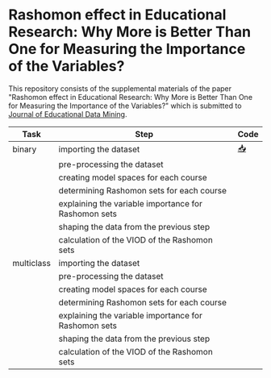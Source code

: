 # Rashomon effect in Educational Research: Why More is Better Than One for Measuring the Importance of the Variables?

This repository consists of the supplemental materials of the paper "Rashomon effect in Educational Research: Why More is Better Than One for Measuring the Importance of the Variables?" which is submitted to [Journal of Educational Data Mining](https://jedm.educationaldatamining.org/index.php/JEDM/index).


| Task      | Step                                                 | Code    |
| --------- |------------------------------------------------------| ------- |
| binary    | importing the dataset                                | [:inbox_tray:](https://github.com/mcavs/JEDM_paper/blob/main/data_import.R)    |
|           | pre-processing the dataset                           | [](https://github.com/mcavs/JEDM_paper/blob/main/process_for_binary.R)    |
|           | creating model spaces for each course                | [](https://github.com/mcavs/JEDM_paper/blob/main/modeling_with_forester_for_binary.R)    |
|           | determining Rashomon sets for each course            | [](https://github.com/mcavs/JEDM_paper/blob/main/rashomon_set_for_binary.R)    |
|           | explaining the variable importance for Rashomon sets | [](https://github.com/mcavs/JEDM_paper/blob/main/explain_for_binary.R)    |
|           | shaping the data from the previous step              | [](https://github.com/mcavs/JEDM_paper/blob/main/make_longer_for_binary.R)    |
|           | calculation of the VIOD of the Rashomon sets         | [](https://github.com/mcavs/JEDM_paper/blob/main/kendall_for_binary.R)    |
| multiclass| importing the dataset                                | []()    |
|           | pre-processing the dataset                           | [](https://github.com/mcavs/JEDM_paper/blob/main/process_for_multiclass.R)    |
|           | creating model spaces for each course                | []()    |
|           | determining Rashomon sets for each course            | [](https://github.com/mcavs/JEDM_paper/blob/main/rashomon_set_for_multiclass.R)    |
|           | explaining the variable importance for Rashomon sets | [](https://github.com/mcavs/JEDM_paper/blob/main/explain_for_multiclass.R)    |
|           | shaping the data from the previous step              | [](https://github.com/mcavs/JEDM_paper/blob/main/make_longer_for_multiclass.R)    |
|           | calculation of the VIOD of the Rashomon sets         | [](https://github.com/mcavs/JEDM_paper/blob/main/kendall_for_multiclass.R)    |
